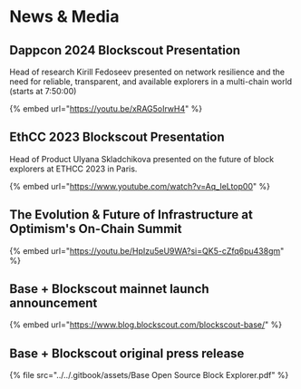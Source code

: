 # News & Media

## Dappcon 2024 Blockscout Presentation

Head of research Kirill Fedoseev presented on  network resilience and the need for reliable, transparent, and available explorers in a multi-chain world (starts at 7:50:00)

{% embed url="https://youtu.be/xRAG5oIrwH4" %}

## EthCC 2023 Blockscout Presentation

Head of Product Ulyana Skladchikova presented on the future of block explorers at ETHCC 2023 in Paris.

{% embed url="https://www.youtube.com/watch?v=Aq_IeLtop00" %}

## The Evolution & Future of Infrastructure at Optimism's On-Chain Summit

{% embed url="https://youtu.be/HpIzu5eU9WA?si=QK5-cZfq6pu438gm" %}

## Base + Blockscout mainnet launch announcement

{% embed url="https://www.blog.blockscout.com/blockscout-base/" %}

## Base + Blockscout original press release

{% file src="../../.gitbook/assets/Base Open Source Block Explorer.pdf" %}

